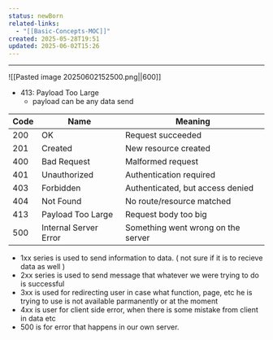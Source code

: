 ```yaml
---
status: newBorn
related-links:
  - "[[Basic-Concepts-MOC]]"
created: 2025-05-28T19:51
updated: 2025-06-02T15:26
---
```

---
![[Pasted image 20250602152500.png||600]]
- 413: Payload Too Large
	- payload can be any data send

| Code | Name                  | Meaning                            |
| ---- | --------------------- | ---------------------------------- |
| 200  | OK                    | Request succeeded                  |
| 201  | Created               | New resource created               |
| 400  | Bad Request           | Malformed request                  |
| 401  | Unauthorized          | Authentication required            |
| 403  | Forbidden             | Authenticated, but access denied   |
| 404  | Not Found             | No route/resource matched          |
| 413  | Payload Too Large     | Request body too big               |
| 500  | Internal Server Error | Something went wrong on the server |

- 1xx series is used to send information to data. ( not sure if it is to recieve data as well )
- 2xx series is used to send message that whatever we were trying to do is successful
- 3xx is used for redirecting user in case what function, page, etc he is trying to use is not available parmanently or at the moment
- 4xx is user for client side error, when there is some mistake from client in data etc
- 500 is for error that happens in our own server.
